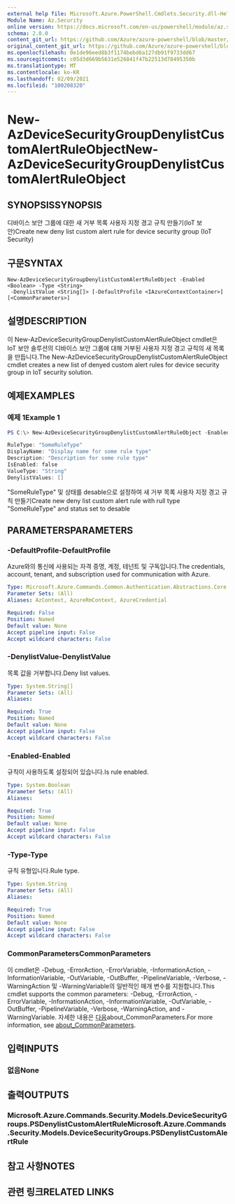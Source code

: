 ```yaml
---
external help file: Microsoft.Azure.PowerShell.Cmdlets.Security.dll-Help.xml
Module Name: Az.Security
online version: https://docs.microsoft.com/en-us/powershell/module/az.security/New-AzDeviceSecurityGroupDenylistCustomAlertRuleObject
schema: 2.0.0
content_git_url: https://github.com/Azure/azure-powershell/blob/master/src/Security/Security/help/New-AzDeviceSecurityGroupDenylistCustomAlertRuleObject.md
original_content_git_url: https://github.com/Azure/azure-powershell/blob/master/src/Security/Security/help/New-AzDeviceSecurityGroupDenylistCustomAlertRuleObject.md
ms.openlocfilehash: 0e1de96eed8b3f1174bebd6a127db91f9733dd67
ms.sourcegitcommit: c05d3d669b5631e526841f47b22513d78495350b
ms.translationtype: MT
ms.contentlocale: ko-KR
ms.lasthandoff: 02/09/2021
ms.locfileid: "100208320"
---
```

# <span data-ttu-id="75740-101">New-AzDeviceSecurityGroupDenylistCustomAlertRuleObject</span><span class="sxs-lookup"><span data-stu-id="75740-101">New-AzDeviceSecurityGroupDenylistCustomAlertRuleObject</span></span>

## <span data-ttu-id="75740-102">SYNOPSIS</span><span class="sxs-lookup"><span data-stu-id="75740-102">SYNOPSIS</span></span>
<span data-ttu-id="75740-103">디바이스 보안 그룹에 대한 새 거부 목록 사용자 지정 경고 규칙 만들기(IoT 보안)</span><span class="sxs-lookup"><span data-stu-id="75740-103">Create new deny list custom alert rule for device security group (IoT Security)</span></span>

## <span data-ttu-id="75740-104">구문</span><span class="sxs-lookup"><span data-stu-id="75740-104">SYNTAX</span></span>

```
New-AzDeviceSecurityGroupDenylistCustomAlertRuleObject -Enabled <Boolean> -Type <String>
 -DenylistValue <String[]> [-DefaultProfile <IAzureContextContainer>] [<CommonParameters>]
```

## <span data-ttu-id="75740-105">설명</span><span class="sxs-lookup"><span data-stu-id="75740-105">DESCRIPTION</span></span>
<span data-ttu-id="75740-106">이 New-AzDeviceSecurityGroupDenylistCustomAlertRuleObject cmdlet은 IoT 보안 솔루션의 디바이스 보안 그룹에 대해 거부된 사용자 지정 경고 규칙의 새 목록을 만듭니다.</span><span class="sxs-lookup"><span data-stu-id="75740-106">The New-AzDeviceSecurityGroupDenylistCustomAlertRuleObject cmdlet creates a new list of denyed custom alert rules for device security group in IoT security solution.</span></span>

## <span data-ttu-id="75740-107">예제</span><span class="sxs-lookup"><span data-stu-id="75740-107">EXAMPLES</span></span>

### <span data-ttu-id="75740-108">예제 1</span><span class="sxs-lookup"><span data-stu-id="75740-108">Example 1</span></span>
```powershell
PS C:\> New-AzDeviceSecurityGroupDenylistCustomAlertRuleObject -Enabled $false -Type "SomeRuleType" -DenylistValue @()

RuleType: "SomeRuleType"
DisplayName: "Display name for some rule type"
Description: "Description for some rule type"
IsEnabled: false
ValueType: "String"
DenylistValues: []
```

<span data-ttu-id="75740-109">"SomeRuleType" 및 상태를 desable으로 설정하여 새 거부 목록 사용자 지정 경고 규칙 만들기</span><span class="sxs-lookup"><span data-stu-id="75740-109">Create new deny list custom alert rule with rull type "SomeRuleType" and status set to desable</span></span>

## <span data-ttu-id="75740-110">PARAMETERS</span><span class="sxs-lookup"><span data-stu-id="75740-110">PARAMETERS</span></span>

### <span data-ttu-id="75740-111">-DefaultProfile</span><span class="sxs-lookup"><span data-stu-id="75740-111">-DefaultProfile</span></span>
<span data-ttu-id="75740-112">Azure와의 통신에 사용되는 자격 증명, 계정, 테넌트 및 구독입니다.</span><span class="sxs-lookup"><span data-stu-id="75740-112">The credentials, account, tenant, and subscription used for communication with Azure.</span></span>

```yaml
Type: Microsoft.Azure.Commands.Common.Authentication.Abstractions.Core.IAzureContextContainer
Parameter Sets: (All)
Aliases: AzContext, AzureRmContext, AzureCredential

Required: False
Position: Named
Default value: None
Accept pipeline input: False
Accept wildcard characters: False
```

### <span data-ttu-id="75740-113">-DenylistValue</span><span class="sxs-lookup"><span data-stu-id="75740-113">-DenylistValue</span></span>
<span data-ttu-id="75740-114">목록 값을 거부합니다.</span><span class="sxs-lookup"><span data-stu-id="75740-114">Deny list values.</span></span>

```yaml
Type: System.String[]
Parameter Sets: (All)
Aliases:

Required: True
Position: Named
Default value: None
Accept pipeline input: False
Accept wildcard characters: False
```

### <span data-ttu-id="75740-115">-Enabled</span><span class="sxs-lookup"><span data-stu-id="75740-115">-Enabled</span></span>
<span data-ttu-id="75740-116">규칙이 사용하도록 설정되어 있습니다.</span><span class="sxs-lookup"><span data-stu-id="75740-116">Is rule enabled.</span></span>

```yaml
Type: System.Boolean
Parameter Sets: (All)
Aliases:

Required: True
Position: Named
Default value: None
Accept pipeline input: False
Accept wildcard characters: False
```

### <span data-ttu-id="75740-117">-Type</span><span class="sxs-lookup"><span data-stu-id="75740-117">-Type</span></span>
<span data-ttu-id="75740-118">규칙 유형입니다.</span><span class="sxs-lookup"><span data-stu-id="75740-118">Rule type.</span></span>

```yaml
Type: System.String
Parameter Sets: (All)
Aliases:

Required: True
Position: Named
Default value: None
Accept pipeline input: False
Accept wildcard characters: False
```

### <span data-ttu-id="75740-119">CommonParameters</span><span class="sxs-lookup"><span data-stu-id="75740-119">CommonParameters</span></span>
<span data-ttu-id="75740-120">이 cmdlet은 -Debug, -ErrorAction, -ErrorVariable, -InformationAction, -InformationVariable, -OutVariable, -OutBuffer, -PipelineVariable, -Verbose, -WarningAction 및 -WarningVariable의 일반적인 매개 변수를 지원합니다.</span><span class="sxs-lookup"><span data-stu-id="75740-120">This cmdlet supports the common parameters: -Debug, -ErrorAction, -ErrorVariable, -InformationAction, -InformationVariable, -OutVariable, -OutBuffer, -PipelineVariable, -Verbose, -WarningAction, and -WarningVariable.</span></span> <span data-ttu-id="75740-121">자세한 내용은 [다음](http://go.microsoft.com/fwlink/?LinkID=113216)about_CommonParameters.</span><span class="sxs-lookup"><span data-stu-id="75740-121">For more information, see [about_CommonParameters](http://go.microsoft.com/fwlink/?LinkID=113216).</span></span>

## <span data-ttu-id="75740-122">입력</span><span class="sxs-lookup"><span data-stu-id="75740-122">INPUTS</span></span>

### <span data-ttu-id="75740-123">없음</span><span class="sxs-lookup"><span data-stu-id="75740-123">None</span></span>

## <span data-ttu-id="75740-124">출력</span><span class="sxs-lookup"><span data-stu-id="75740-124">OUTPUTS</span></span>

### <span data-ttu-id="75740-125">Microsoft.Azure.Commands.Security.Models.DeviceSecurityGroups.PSDenylistCustomAlertRule</span><span class="sxs-lookup"><span data-stu-id="75740-125">Microsoft.Azure.Commands.Security.Models.DeviceSecurityGroups.PSDenylistCustomAlertRule</span></span>

## <span data-ttu-id="75740-126">참고 사항</span><span class="sxs-lookup"><span data-stu-id="75740-126">NOTES</span></span>

## <span data-ttu-id="75740-127">관련 링크</span><span class="sxs-lookup"><span data-stu-id="75740-127">RELATED LINKS</span></span>
